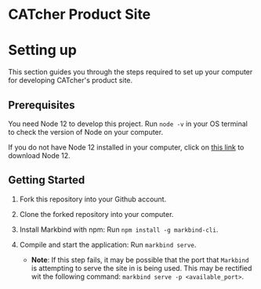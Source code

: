 # CATcher Product Site

# Setting up 
This section guides you through the steps required to set up your computer for developing CATcher's product site.

## Prerequisites
You need Node 12 to develop this project. 
Run `node -v` in your OS terminal to check the version of Node on your computer. 

If you do not have Node 12 installed in your computer, click on [this link](https://nodejs.org/en/blog/release/v12.20.0/) to download Node 12. 

## Getting Started
1. Fork this repository into your Github account.

2. Clone the forked repository into your computer.

3. Install Markbind with npm: Run `npm install -g markbind-cli`.

4. Compile and start the application: Run `markbind serve`.
    - **Note**: If this step fails, it may be possible that the port that `Markbind` is attempting to serve the site in is being used. This may be rectified wit the following command: `markbind serve -p <available_port>`.
